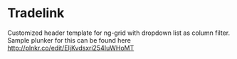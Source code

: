 Tradelink
=========

Customized header template for ng-grid with dropdown list as column filter.
Sample plunker for this can be found here http://plnkr.co/edit/EIjKvdsxri254IuWHoMT

